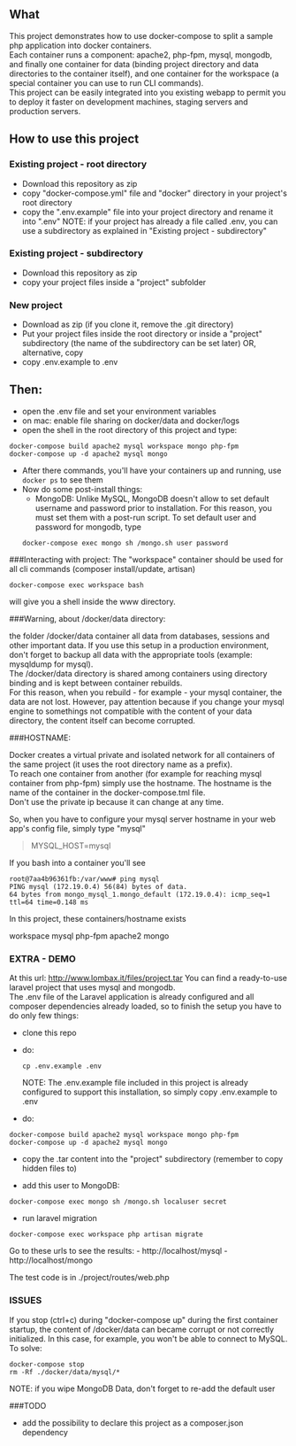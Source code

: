 What
-----------------------

This project demonstrates how to use docker-compose to split a sample php application into docker containers.  
Each container runs a component: apache2, php-fpm, mysql, mongodb, and finally one container for data (binding project directory and data directories to the container itself), and one container for the workspace (a special container you can use to run CLI commands).  
This project can be easily integrated into you existing webapp to permit you to deploy it faster on development machines, staging servers and production servers.

How to use this project
-----------------------

### Existing project - root directory
- Download this repository as zip
- copy "docker-compose.yml" file and "docker" directory in your project's root directory
- copy the ".env.example" file into your project directory and rename it into ".env"
	NOTE: if your project has already a file called .env, you can use a subdirectory as explained in "Existing project - subdirectory"

### Existing project - subdirectory
- Download this repository as zip
- copy your project files inside a "project" subfolder

### New project
- Download as zip (if you clone it, remove the .git directory)
- Put your project files inside the root directory or inside a "project" subdirectory (the name of the subdirectory can be set later) OR, alternative, copy 
- copy .env.example to .env

## Then:
- open the .env file and set your environment variables
- on mac: enable file sharing on docker/data and docker/logs
- open the shell in the root directory of this project and type:

```
docker-compose build apache2 mysql workspace mongo php-fpm
docker-compose up -d apache2 mysql mongo
```

- After there commands, you'll have your containers up and running, use `docker ps` to see them
- Now do some post-install things:
	- MongoDB: Unlike MySQL, MongoDB doesn't allow to set default username and password prior to installation. For this reason, you must set them with a post-run script. To set default user and password for mongodb, type
	```
	docker-compose exec mongo sh /mongo.sh user password
	```

###Interacting with project:
The "workspace" container should be used for all cli commands (composer install/update, artisan)

```
docker-compose exec workspace bash
```

will give you a shell inside the www directory.


###Warning, about /docker/data directory:

the folder /docker/data container all data from databases, sessions and other important data.
If you use this setup in a production environment, don't forget to backup all data with the appropriate tools (example: mysqldump for mysql).   
The /docker/data directory is shared among containers using directory binding and is kept between container rebuilds.   
For this reason, when you rebuild - for example - your mysql container, the data are not lost. However, pay attention because if you change your mysql engine to somethings not compatible with the content of your data directory, the content itself can become corrupted.  

###HOSTNAME:

Docker creates a virtual private and isolated network for all containers of the same project (it uses the root directory name as a prefix).  
To reach one container from another (for example for reaching mysql container from php-fpm) simply use the hostname.
The hostname is the name of the container in the docker-compose.tml file.  
Don't use the private ip because it can change at any time.  

So, when you have to configure your mysql server hostname in your web app's config file, simply type "mysql"

> MYSQL_HOST=mysql

If you bash into a container you'll see 

```
root@7aa4b96361fb:/var/www# ping mysql
PING mysql (172.19.0.4) 56(84) bytes of data.
64 bytes from mongo_mysql_1.mongo_default (172.19.0.4): icmp_seq=1 ttl=64 time=0.148 ms
```

In this project, these containers/hostname exists

workspace
mysql
php-fpm
apache2
mongo

### EXTRA - DEMO
At this url: http://www.lombax.it/files/project.tar
You can find a ready-to-use laravel project that uses mysql and mongodb.  
The .env file of the Laravel application is already configured and all composer dependencies already loaded, so to finish the setup you have to do only few things:

- clone this repo
- do:
	```
	cp .env.example .env
	```
	NOTE: The .env.example file included in this project is already configured to support this installation, so simply copy .env.example to .env

- do: 
```
docker-compose build apache2 mysql workspace mongo php-fpm
docker-compose up -d apache2 mysql mongo
```
- copy the .tar content into the "project" subdirectory (remember to copy hidden files to)

- add this user to MongoDB:  
```
docker-compose exec mongo sh /mongo.sh localuser secret
```
- run laravel migration
```
docker-compose exec workspace php artisan migrate
```

Go to these urls to see the results:
	- http://localhost/mysql
	- http://localhost/mongo

The test code is in ./project/routes/web.php

### ISSUES
If you stop (ctrl+c) during "docker-compose up" during the first container startup, the content of /docker/data can became corrupt or not correctly initialized. In this case, for example, you won't be able to connect to MySQL.
To solve:

```
docker-compose stop
rm -Rf ./docker/data/mysql/*
```
NOTE: if you wipe MongoDB Data, don't forget to re-add the default user


###TODO
- add the possibility to declare this project as a composer.json dependency